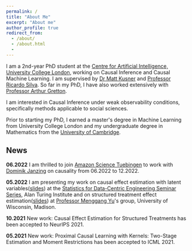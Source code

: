 ```yaml
---
permalink: /
title: "About Me"
excerpt: "About me"
author_profile: true
redirect_from:
  - /about/
  - /about.html
  -
---
```

I am a 2nd-year PhD student at the [Centre for Artificial Intelligence, University College London](https://www.ucl.ac.uk/ai-centre/), working on Causal Inference and Causal Machine Learning. I am supervised by [Dr Matt Kusner](http://mkusner.github.io) and [Professor Ricardo Silva](http://www.homepages.ucl.ac.uk/~ucgtrbd/). So far in my PhD, I have also worked extensively with [Professor Arthur Gretton](https://www.gatsby.ucl.ac.uk/~gretton/).

I am interested in Causal Inference under weak observability conditions, specifically methods applicable to social sciences.

Prior to starting my PhD, I earned a master's degree in Machine Learning from University College London and my undergraduate degree in Mathematics from the [University of Cambridge](https://www.maths.cam.ac.uk).

## News

**06.2022** I am thrilled to join [Amazon Science Tuebingen](https://www.amazon.science/locations/tubingen) to work with [Dominik Janzing](https://janzing.github.io) on causality from 06.2022 to 12.2022. 

**05.2022** I am presenting my work on causal effect estimation with latent variables([slides](https://yuchen-zhu.github.io/files/S-DCE-talk.pdf)) at the [Statistics for Data-Centric Engineering Seminar Series](https://sites.google.com/view/dce-reading-group), Alan Turing Institute and on structured treatment effect estimation([slides](https://yuchen-zhu.github.io/files/SIN-uwmadison.pdf)) at [Professor Menggang Yu](https://biostat.wiscweb.wisc.edu/staff/yu-menggang/)'s group, University of Wisconsin, Madison.

**10.2021** New work: Causal Effect Estimation for Structured Treatments has been accepted to NeurIPS 2021. 

**05.2021** New work: Proximal Causal Learning with Kernels: Two-Stage Estimation and Moment Restrictions has been accepted to ICML 2021.
